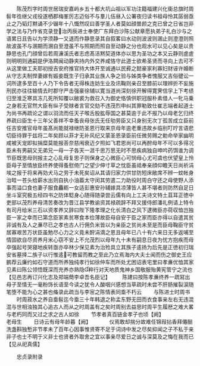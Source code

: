 <!-- { "loadSidebar": true } -->
　　陈茂烈字时周世居瑞安嘉屿乡五十都大坑山祖以军功注籍福建兴化衞总旗时周髫年徃继父戎役遂栖郡梅峯厉志迈俗不与羣儿伍昼入公署夜归读书祖母怜其孱弱亟止之乃韬灯黙诵不少辍年十八慨然叹曰善学圣人者莫如顔曽颜之克已曾之日省岂非学之法与乃作省克录登治丙辰进士奉使广东拜白沙陈公献章愿执弟子礼白沙与之语累日且告以为学须静一又退而作静思录其自叙畧曰水动则波波则溷止则澄澄则照故波虽不与溷期而溷自至澄虽不与照期而照自至动静之分也观水可以见心矣是以贵静思也孔门顔曾后若周濓溪氏者志虑髙洁黙契道体亦以思为圣功之本又云静则虗虗则明明则通嗣是伊洛闗闽动静夹持内外交养咸恪守此道士欲希圣贤而寻向上去可不从这里做工夫耶初授吉安府推官持大体开至诚通以民彛之懿豪家利寡妇财诬许婚断从守志夫制悍妻嫁有娠妾既生子归承其业族人争之验与姊类争者愧服又吉俗徤讼一词所逮多至百十人乃下令告者无得株连妨生业及讯鞠则亲召至膝前以理辨折不妄施刑民亦往往输情去时郡守严击强豪徐辅以寛当道尚深刻徐开解得寛霁信孚上下考绩归至淮乏寒具冻几死所知覆以敝裘为救召入为御史恪慎供职冠服朴素借人一牝马乗之身若无官然大臣有纵子受赇者言官交劾不违茂烈申纠其罪勒致仕崔志端者起道士为尚书再疏论之谓以羽流而任天子喉舌股肱辱国之甚莫逾于此不报乃以母老乞归终养疏曰臣生十三年父善祥不幸蚤丧母张氏无任劬劳臣又只身别无次丁孤苦成立臣前任吉安推官母年虽髙尚能就禄继防圣恩行取来京母年逾老重违故乡临别叮咛言语悲切臣待罪于兹将二年矣顾以菲才无补风纪又蒙圣恩录臣前任微劳赐之勅命举家幽明咸被天宠即拟捐糜莫能报荅奈慈闱衰迈夕照如飞君恩尚可以再酧母年不可以多得况臣未有男嗣又无弟兄一母一子各天一涯千思万思无时不思疾病独自呻吟药饵谁为调节臣既思母则报主之心乱母复思子则保身之心微臣心可悯母心尤可虞也伏望皇上怜臣母子至情放臣终养使得蚤慰倚门之望少伸寸草之忱臣虽祗奉亲顔仰瞻天日尚祈涓埃之报于将来再効犬马之劳于未死矣诏从其请归家力供甘防短床敝席不辨一蚊帐身治畦一苍头给薪水出则自执小油葢太守闵其劳遣二力助役时周白守还之母使野人添事而溢口食也妻子服食麤粝一女适彭惠安孙辅嫁具凉薄皆人甚不堪者则防然自足日坐斗室究极五经四书之防体騐身心随得随录尝云儒有向上工夫诗文特土苴耳正徳中吏部以茂烈养母清苦奏改为晋江县学教谕资其禄疏辞不拜又援侍郎潘礼例请上特令有司月给米三石以资孝养又辞曰陛下隆孝理之化长清白之风下逮微臣亦荷収恤岂独臣一家之幸而已第念臣家素贫寒食本俭薄故臣母自安于臣之家而臣亦得以自遣其贫非诚有及人之亷尽已之孝也古人行佣负米皆以为亲臣之贫尚未至是而臣母鞠臣守贫居寡艰苦万状臣虽勉尽心力之义竟未酧涓滴之恩且母年已八十有六来日无多返哺至情固欲自尽资养月米心窃不安上不允茂烈以母年九十未有嗣息日夜为忧方抱疾而母卒强起号哭寝地疾转亟亦卒林少保见素为治殓具立其族子逺扬为后先是正徳初归瑞安省墓择二族子以行惟逺可教留而教之至此乃立焉海内大夫士闻而伤之御史王应鹏荐云廉约如石守道而所养独纯孝行如徐仲车而所处尤困诏表宅里曰孝亷优恤其家见素曰陈公领悟既深而充养亦熟隐粹行对天地质鬼神乡国敬服殆黄宪管宁之流也【见邑志再订兴化志及郑端蕳李卓吾名臣记】
　　陈建曰按陈孝亷终养一疏冩出母子至情无一毫粉饰长语至今读之犹令人酸咽兴感想当草疏时未尝不肝肠摧裂涙随笔堕不能为心之甚也偹录此疏当与李宻之陈情表同埀不朽云
　　与陈进士时周书
　　时周菽水之养自埀髫迄今埀三十年韩退之称孟东野无田而衣食事亲左右无违混混与世相浊独其心追古人而从之时周盖有之矣时周别去益思时周平生履厯之难大畧与老朽同而又过之求之古人如徐
　　节孝者真百链金孝子也顷【阙】　　　　　　老母生
　　日诗云有母年龄暮【阙】　　　　仪焉敢却揣分故难任锦叚拈香拜僊醅洗盏斟独慙非节孝未了百年心因事惟贤寄不足于词诗中发之尽矣抑闻之子不私于亲非子也士不明于义非士也贤者外取舍之宜以事亲尽爱日之诚与深莫及之悔在我而已【见从祀真儒】














　　忠贞录附录
